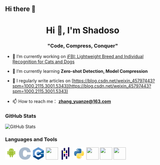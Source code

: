 ## Hi there 👋

<h1 align="center">Hi 👋, I'm Shadoso</h1>
<h3 align="center">"Code, Compress, Conquer"</h3>

- 🔭 I’m currently working on [iFBI: Lightweight Breed and Individual Recognition for Cats and Dogs](https://github.com/Shadoso-w/iFBI-Lightweight-Breed-and-Individual-Recognition-for-Cats-and-Dogs)

- 🌱 I’m currently learning **Zero-shot Detection, Model Compression**

- 📝 I regularly write articles on [https://blog.csdn.net/weixin_45797443?spm=1000.2115.3001.5343](https://blog.csdn.net/weixin_45797443?spm=1000.2115.3001.5343)

- 📫 How to reach me： **zhang_yuanze@163.com**

<h3 align="left">GitHub Stats</h3>
  <img width="500px" alt="GitHub Stats" src="https://github-readme-stats.vercel.app/api?username=FearlessPeople&count_private=true&show_icons=true"/>

<h3 align="left">Languages and Tools</h3>
<p align="left"> 
  <a href="https://developer.android.com" target="_blank"><img src="https://raw.githubusercontent.com/devicons/devicon/master/icons/android/android-original-wordmark.svg" width="40" height="40"/></a>
  <a href="https://www.cprogramming.com/" target="_blank"><img src="https://raw.githubusercontent.com/devicons/devicon/master/icons/c/c-original.svg" width="40" height="40"/></a>
  <a href="https://www.w3schools.com/cpp/" target="_blank"><img src="https://raw.githubusercontent.com/devicons/devicon/master/icons/cplusplus/cplusplus-original.svg" width="40" height="40"/></a>
  <a href="https://opencv.org/" target="_blank"><img src="https://www.vectorlogo.zone/logos/opencv/opencv-icon.svg" width="40" height="40"/></a>
  <a href="https://pandas.pydata.org/" target="_blank"><img src="https://raw.githubusercontent.com/devicons/devicon/2ae2a900d2f041da66e950e4d48052658d850630/icons/pandas/pandas-original.svg" width="40" height="40"/></a>
  <a href="https://www.python.org" target="_blank"><img src="https://raw.githubusercontent.com/devicons/devicon/master/icons/python/python-original.svg" width="40" height="40"/></a>
  <a href="https://pytorch.org/" target="_blank"><img src="https://www.vectorlogo.zone/logos/pytorch/pytorch-icon.svg" width="40" height="40"/></a>
  <a href="https://scikit-learn.org/" target="_blank"><img src="https://upload.wikimedia.org/wikipedia/commons/0/05/Scikit_learn_logo_small.svg" width="40" height="40"/></a>
  <a href="https://seaborn.pydata.org/" target="_blank"><img src="https://seaborn.pydata.org/_images/logo-mark-lightbg.svg" width="40" height="40"/></a>
</p>
